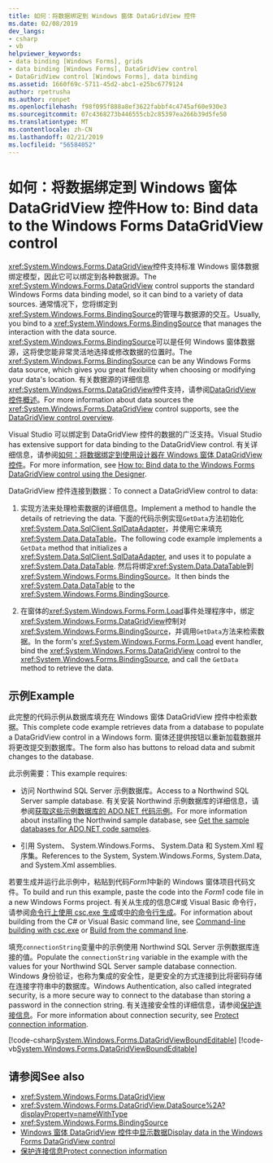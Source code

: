```yaml
---
title: 如何：将数据绑定到 Windows 窗体 DataGridView 控件
ms.date: 02/08/2019
dev_langs:
- csharp
- vb
helpviewer_keywords:
- data binding [Windows Forms], grids
- data binding [Windows Forms], DataGridView control
- DataGridView control [Windows Forms], data binding
ms.assetid: 1660f69c-5711-45d2-abc1-e25bc6779124
author: rpetrusha
ms.author: ronpet
ms.openlocfilehash: f98f095f888a8ef3622fabbf4c4745af60e930e3
ms.sourcegitcommit: 07c4368273b446555cb2c85397ea266b39d5fe50
ms.translationtype: MT
ms.contentlocale: zh-CN
ms.lasthandoff: 02/21/2019
ms.locfileid: "56584052"
---
```

# <a name="how-to-bind-data-to-the-windows-forms-datagridview-control"></a><span data-ttu-id="c044b-102">如何：将数据绑定到 Windows 窗体 DataGridView 控件</span><span class="sxs-lookup"><span data-stu-id="c044b-102">How to: Bind data to the Windows Forms DataGridView control</span></span>

<span data-ttu-id="c044b-103"><xref:System.Windows.Forms.DataGridView>控件支持标准 Windows 窗体数据绑定模型，因此它可以绑定到各种数据源。</span><span class="sxs-lookup"><span data-stu-id="c044b-103">The <xref:System.Windows.Forms.DataGridView> control supports the standard Windows Forms data binding model, so it can bind to a variety of data sources.</span></span> <span data-ttu-id="c044b-104">通常情况下，您将绑定到<xref:System.Windows.Forms.BindingSource>的管理与数据源的交互。</span><span class="sxs-lookup"><span data-stu-id="c044b-104">Usually, you bind to a <xref:System.Windows.Forms.BindingSource> that manages the interaction with the data source.</span></span> <span data-ttu-id="c044b-105"><xref:System.Windows.Forms.BindingSource>可以是任何 Windows 窗体数据源，这将使您能非常灵活地选择或修改数据的位置时。</span><span class="sxs-lookup"><span data-stu-id="c044b-105">The <xref:System.Windows.Forms.BindingSource> can be any Windows Forms data source, which gives you great flexibility when choosing or modifying your data's location.</span></span> <span data-ttu-id="c044b-106">有关数据源的详细信息<xref:System.Windows.Forms.DataGridView>控件支持，请参阅[DataGridView 控件概述](../../../../docs/framework/winforms/controls/datagridview-control-overview-windows-forms.md)。</span><span class="sxs-lookup"><span data-stu-id="c044b-106">For more information about data sources the <xref:System.Windows.Forms.DataGridView> control supports, see the [DataGridView control overview](../../../../docs/framework/winforms/controls/datagridview-control-overview-windows-forms.md).</span></span>  

<span data-ttu-id="c044b-107">Visual Studio 可以绑定到 DataGridView 控件的数据的广泛支持。</span><span class="sxs-lookup"><span data-stu-id="c044b-107">Visual Studio has extensive support for data binding to the DataGridView control.</span></span> <span data-ttu-id="c044b-108">有关详细信息，请参阅[如何：将数据绑定到使用设计器在 Windows 窗体 DataGridView 控件](bind-data-to-the-datagrid-using-the-designer.md)。</span><span class="sxs-lookup"><span data-stu-id="c044b-108">For more information, see [How to: Bind data to the Windows Forms DataGridView control using the Designer](bind-data-to-the-datagrid-using-the-designer.md).</span></span>  

<span data-ttu-id="c044b-109">DataGridView 控件连接到数据：</span><span class="sxs-lookup"><span data-stu-id="c044b-109">To connect a DataGridView control to data:</span></span>

1. <span data-ttu-id="c044b-110">实现方法来处理检索数据的详细信息。</span><span class="sxs-lookup"><span data-stu-id="c044b-110">Implement a method to handle the details of retrieving the data.</span></span> <span data-ttu-id="c044b-111">下面的代码示例实现`GetData`方法初始化<xref:System.Data.SqlClient.SqlDataAdapter>，并使用它来填充<xref:System.Data.DataTable>。</span><span class="sxs-lookup"><span data-stu-id="c044b-111">The following code example implements a `GetData` method that initializes a <xref:System.Data.SqlClient.SqlDataAdapter>, and uses it to populate a <xref:System.Data.DataTable>.</span></span> <span data-ttu-id="c044b-112">然后将绑定<xref:System.Data.DataTable>到<xref:System.Windows.Forms.BindingSource>。</span><span class="sxs-lookup"><span data-stu-id="c044b-112">It then binds the <xref:System.Data.DataTable> to the <xref:System.Windows.Forms.BindingSource>.</span></span> 

2. <span data-ttu-id="c044b-113">在窗体的<xref:System.Windows.Forms.Form.Load>事件处理程序中，绑定<xref:System.Windows.Forms.DataGridView>控制对<xref:System.Windows.Forms.BindingSource>，并调用`GetData`方法来检索数据。</span><span class="sxs-lookup"><span data-stu-id="c044b-113">In the form's <xref:System.Windows.Forms.Form.Load> event handler, bind the <xref:System.Windows.Forms.DataGridView> control to the <xref:System.Windows.Forms.BindingSource>, and call the `GetData` method to retrieve the data.</span></span>  

## <a name="example"></a><span data-ttu-id="c044b-114">示例</span><span class="sxs-lookup"><span data-stu-id="c044b-114">Example</span></span>

<span data-ttu-id="c044b-115">此完整的代码示例从数据库填充在 Windows 窗体 DataGridView 控件中检索数据。</span><span class="sxs-lookup"><span data-stu-id="c044b-115">This complete code example retrieves data from a database to populate a DataGridView control in a Windows form.</span></span> <span data-ttu-id="c044b-116">窗体还提供按钮以重新加载数据并将更改提交到数据库。</span><span class="sxs-lookup"><span data-stu-id="c044b-116">The form also has buttons to reload data and submit changes to the database.</span></span>  

<span data-ttu-id="c044b-117">此示例需要：</span><span class="sxs-lookup"><span data-stu-id="c044b-117">This example requires:</span></span> 

- <span data-ttu-id="c044b-118">访问 Northwind SQL Server 示例数据库。</span><span class="sxs-lookup"><span data-stu-id="c044b-118">Access to a Northwind SQL Server sample database.</span></span> <span data-ttu-id="c044b-119">有关安装 Northwind 示例数据库的详细信息，请参阅[获取这些示例数据库的 ADO.NET 代码示例](../../data/adonet/sql/linq/downloading-sample-databases.md)。</span><span class="sxs-lookup"><span data-stu-id="c044b-119">For more information about installing the Northwind sample database, see [Get the sample databases for ADO.NET code samples](../../data/adonet/sql/linq/downloading-sample-databases.md).</span></span> 

- <span data-ttu-id="c044b-120">引用 System、 System.Windows.Forms、 System.Data 和 System.Xml 程序集。</span><span class="sxs-lookup"><span data-stu-id="c044b-120">References to the System, System.Windows.Forms, System.Data, and System.Xml assemblies.</span></span>  

<span data-ttu-id="c044b-121">若要生成并运行此示例中，粘贴到代码*Form1*中新的 Windows 窗体项目代码文件。</span><span class="sxs-lookup"><span data-stu-id="c044b-121">To build and run this example, paste the code into the *Form1* code file in a new Windows Forms project.</span></span> <span data-ttu-id="c044b-122">有关从生成的信息C#或 Visual Basic 命令行，请参阅[命令行上使用 csc.exe 生成](../../../csharp/language-reference/compiler-options/command-line-building-with-csc-exe.md)或[中的命令行生成](../../../visual-basic/reference/command-line-compiler/building-from-the-command-line.md)。</span><span class="sxs-lookup"><span data-stu-id="c044b-122">For information about building from the C# or Visual Basic command line, see [Command-line building with csc.exe](../../../csharp/language-reference/compiler-options/command-line-building-with-csc-exe.md) or [Build from the command line](../../../visual-basic/reference/command-line-compiler/building-from-the-command-line.md).</span></span>  
  
<span data-ttu-id="c044b-123">填充`connectionString`变量中的示例使用 Northwind SQL Server 示例数据库连接的值。</span><span class="sxs-lookup"><span data-stu-id="c044b-123">Populate the `connectionString` variable in the example with the values for your Northwind SQL Server sample database connection.</span></span> <span data-ttu-id="c044b-124">Windows 身份验证，也称为集成的安全性，是更安全的方式连接到比将密码存储在连接字符串中的数据库。</span><span class="sxs-lookup"><span data-stu-id="c044b-124">Windows Authentication, also called integrated security, is a more secure way to connect to the database than storing a password in the connection string.</span></span> <span data-ttu-id="c044b-125">有关连接安全性的详细信息，请参阅[保护连接信息](../../data/adonet/protecting-connection-information.md)。</span><span class="sxs-lookup"><span data-stu-id="c044b-125">For more information about connection security, see [Protect connection information](../../data/adonet/protecting-connection-information.md).</span></span>  

[!code-csharp[System.Windows.Forms.DataGridViewBoundEditable](../../../../samples/snippets/csharp/VS_Snippets_Winforms/System.Windows.Forms.DataGridViewBoundEditable/CS/datagridviewboundeditable.cs)]
[!code-vb[System.Windows.Forms.DataGridViewBoundEditable](../../../../samples/snippets/visualbasic/VS_Snippets_Winforms/System.Windows.Forms.DataGridViewBoundEditable/VB/datagridviewboundeditable.vb)]  
  
## <a name="see-also"></a><span data-ttu-id="c044b-126">请参阅</span><span class="sxs-lookup"><span data-stu-id="c044b-126">See also</span></span>
- <xref:System.Windows.Forms.DataGridView>
- <xref:System.Windows.Forms.DataGridView.DataSource%2A?displayProperty=nameWithType>
- <xref:System.Windows.Forms.BindingSource>
- [<span data-ttu-id="c044b-127">Windows 窗体 DataGridView 控件中显示数据</span><span class="sxs-lookup"><span data-stu-id="c044b-127">Display data in the Windows Forms DataGridView control</span></span>](displaying-data-in-the-windows-forms-datagridview-control.md)
- [<span data-ttu-id="c044b-128">保护连接信息</span><span class="sxs-lookup"><span data-stu-id="c044b-128">Protect connection information</span></span>](../../data/adonet/protecting-connection-information.md)
